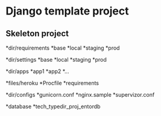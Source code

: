 Django template project
=======================

Skeleton project
-------------------------
*dir/requirements
 *base
 *local
 *staging
 *prod

*dir/settings
 *base
 *local
 *staging
 *prod

*dir/apps
 *app1
 *app2
 *...

*files/heroku
 *Procfile
 *requirements

*dir/configs
 *gunicorn.conf
 *nginx.sample
 *supervizor.conf

*database
 *tech_typedir_proj_entordb